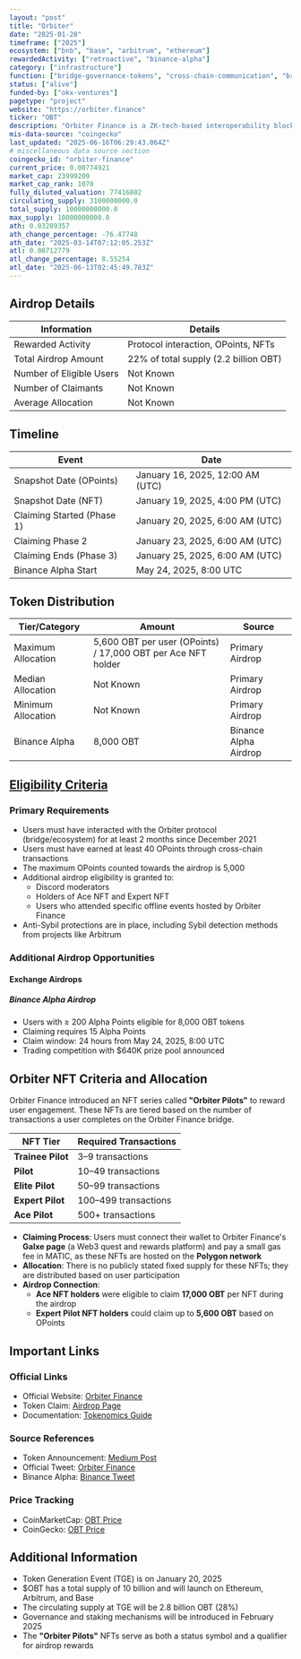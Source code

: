 ```yaml
---
layout: "post"
title: "Orbiter"
date: "2025-01-20"
timeframe: ["2025"]
ecosystem: ["bnb", "base", "arbitrum", "ethereum"]
rewardedActivity: ["retroactive", "binance-alpha"]
category: ["infrastructure"]
function: ["bridge-governance-tokens", "cross-chain-communication", "bridge", "cross-chain", "infrastructure"]
status: ["alive"]
funded-by: ["okx-ventures"]
pagetype: "project"
website: "https://orbiter.finance"
ticker: "OBT"
description: "Orbiter Finance is a ZK-tech-based interoperability blockchain infrastructure focused on security, seamless cross-chain interactions, and liquidity efficiency. It features a universal cross-chain protocol and Omni Account Abstraction to redefine the Web3 experience."
mis-data-source: "coingecko"
last_updated: "2025-06-16T06:29:43.064Z"
# miscellaneous data source section
coingecko_id: "orbiter-finance"
current_price: 0.00774921
market_cap: 23999209
market_cap_rank: 1070
fully_diluted_valuation: 77416802
circulating_supply: 3100000000.0
total_supply: 10000000000.0
max_supply: 10000000000.0
ath: 0.03289357
ath_change_percentage: -76.47748
ath_date: "2025-03-14T07:12:05.253Z"
atl: 0.00712779
atl_change_percentage: 8.55254
atl_date: "2025-06-13T02:45:49.783Z"
---
```


## Airdrop Details

| Information              | Details                               |
| ------------------------ | ------------------------------------- |
| Rewarded Activity        | Protocol interaction, OPoints, NFTs   |
| Total Airdrop Amount     | 22% of total supply (2.2 billion OBT) |
| Number of Eligible Users | Not Known                             |
| Number of Claimants      | Not Known                             |
| Average Allocation       | Not Known                             |

## Timeline

| Event                         | Date                             |
| ----------------------------- | -------------------------------- |
| Snapshot Date (OPoints)       | January 16, 2025, 12:00 AM (UTC) |
| Snapshot Date (NFT)           | January 19, 2025, 4:00 PM (UTC)  |
| Claiming Started (Phase 1)    | January 20, 2025, 6:00 AM (UTC)  |
| Claiming Phase 2              | January 23, 2025, 6:00 AM (UTC)  |
| Claiming Ends (Phase 3)       | January 25, 2025, 6:00 AM (UTC)  |
| Binance Alpha Start           | May 24, 2025, 8:00 UTC           |

## Token Distribution

| Tier/Category      | Amount                                                       | Source                    |
| ------------------ | ------------------------------------------------------------ | ------------------------- |
| Maximum Allocation | 5,600 OBT per user (OPoints) / 17,000 OBT per Ace NFT holder | Primary Airdrop           |
| Median Allocation  | Not Known                                                    | Primary Airdrop           |
| Minimum Allocation | Not Known                                                    | Primary Airdrop           |
| Binance Alpha      | 8,000 OBT                                                    | Binance Alpha Airdrop     |

## [Eligibility Criteria](https://orbiter-finance.medium.com/obtokenomics-and-airdrop-eligibility-guide-3549dd00807a)

### Primary Requirements

- Users must have interacted with the Orbiter protocol (bridge/ecosystem) for at least 2 months since December 2021
- Users must have earned at least 40 OPoints through cross-chain transactions
- The maximum OPoints counted towards the airdrop is 5,000
- Additional airdrop eligibility is granted to:
  - Discord moderators
  - Holders of Ace NFT and Expert NFT
  - Users who attended specific offline events hosted by Orbiter Finance
- Anti-Sybil protections are in place, including Sybil detection methods from projects like Arbitrum

### Additional Airdrop Opportunities

#### Exchange Airdrops

##### Binance Alpha Airdrop
- Users with ≥ 200 Alpha Points eligible for 8,000 OBT tokens
- Claiming requires 15 Alpha Points
- Claim window: 24 hours from May 24, 2025, 8:00 UTC
- Trading competition with $640K prize pool announced

## Orbiter NFT Criteria and Allocation

Orbiter Finance introduced an NFT series called **"Orbiter Pilots"** to reward user engagement. These NFTs are tiered based on the number of transactions a user completes on the Orbiter Finance bridge.

| NFT Tier          | Required Transactions |
| ----------------- | --------------------- |
| **Trainee Pilot** | 3–9 transactions      |
| **Pilot**         | 10–49 transactions    |
| **Elite Pilot**   | 50–99 transactions    |
| **Expert Pilot**  | 100–499 transactions  |
| **Ace Pilot**     | 500+ transactions     |

- **Claiming Process**: Users must connect their wallet to Orbiter Finance's **Galxe page** (a Web3 quest and rewards platform) and pay a small gas fee in MATIC, as these NFTs are hosted on the **Polygon network**
- **Allocation**: There is no publicly stated fixed supply for these NFTs; they are distributed based on user participation
- **Airdrop Connection**:
  - **Ace NFT holders** were eligible to claim **17,000 OBT** per NFT during the airdrop
  - **Expert Pilot NFT holders** could claim up to **5,600 OBT** based on OPoints

## Important Links

### Official Links

- Official Website: [Orbiter Finance](https://orbiter.finance)
- Token Claim: [Airdrop Page](https://orbiter.finance/en/airdrop)
- Documentation: [Tokenomics Guide](https://orbiter-finance.medium.com/obtokenomics-and-airdrop-eligibility-guide-3549dd00807a)

### Source References

- Token Announcement: [Medium Post](https://orbiter-finance.medium.com/obtokenomics-and-airdrop-eligibility-guide-3549dd00807a)
- Official Tweet: [Orbiter Finance](https://x.com/Orbiter_Finance/status/1880195622286028893)
- Binance Alpha: [Binance Tweet](https://x.com/binance/status/1926186427546566839)

### Price Tracking

- CoinMarketCap: [OBT Price](https://coinmarketcap.com/currencies/orbiter-finance)
- CoinGecko: [OBT Price](https://www.coingecko.com/en/coins/orbiter-finance)

## Additional Information

- Token Generation Event (TGE) is on January 20, 2025
- $OBT has a total supply of 10 billion and will launch on Ethereum, Arbitrum, and Base
- The circulating supply at TGE will be 2.8 billion OBT (28%)
- Governance and staking mechanisms will be introduced in February 2025
- The **"Orbiter Pilots"** NFTs serve as both a status symbol and a qualifier for airdrop rewards